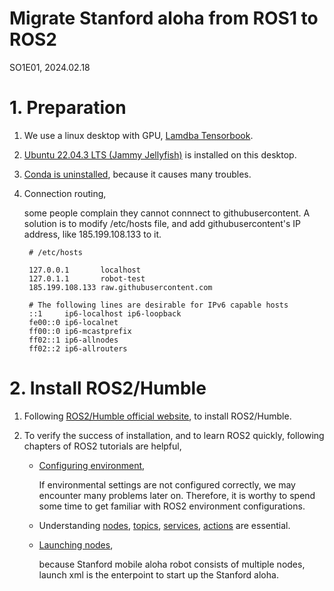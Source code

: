 # Migrate Stanford aloha from ROS1 to ROS2
SO1E01, 2024.02.18

# 1. Preparation

1. We use a linux desktop with GPU, [Lamdba Tensorbook](https://lambdalabs.com/deep-learning/laptops/tensorbook/specs).

2. [Ubuntu 22.04.3 LTS (Jammy Jellyfish)](https://releases.ubuntu.com/jammy/) is installed on this desktop. 

3. [Conda is uninstalled](https://docs.anaconda.com/free/anaconda/install/uninstall/), because it causes many troubles. 

4. Connection routing, 
   
   some people complain they cannot connnect to githubusercontent. A solution is to modify /etc/hosts file, and add githubusercontent's IP address, like 185.199.108.133 to it. 
   ~~~
    # /etc/hosts

    127.0.0.1       localhost
    127.0.1.1       robot-test
    185.199.108.133 raw.githubusercontent.com

    # The following lines are desirable for IPv6 capable hosts
    ::1     ip6-localhost ip6-loopback
    fe00::0 ip6-localnet
    ff00::0 ip6-mcastprefix
    ff02::1 ip6-allnodes
    ff02::2 ip6-allrouters
   ~~~



# 2. Install ROS2/Humble

1. Following [ROS2/Humble official website](https://docs.ros.org/en/humble/Installation/Ubuntu-Install-Debians.html), to install ROS2/Humble.

2. To verify the success of installation, and to learn ROS2 quickly, following chapters of ROS2 tutorials are helpful, 

    * [Configuring environment](https://docs.ros.org/en/humble/Tutorials/Beginner-CLI-Tools/Configuring-ROS2-Environment.html#configuring-environment), 
  
        If environmental settings are not configured correctly, we may encounter many problems later on. Therefore, it is worthy to spend some time to get familiar with ROS2 environment configurations.  

    * Understanding [nodes](https://docs.ros.org/en/humble/Tutorials/Beginner-CLI-Tools/Understanding-ROS2-Nodes/Understanding-ROS2-Nodes.html), [topics](https://docs.ros.org/en/humble/Tutorials/Beginner-CLI-Tools/Understanding-ROS2-Topics/Understanding-ROS2-Topics.html), [services](https://docs.ros.org/en/humble/Tutorials/Beginner-CLI-Tools/Understanding-ROS2-Services/Understanding-ROS2-Services.html), [actions](https://docs.ros.org/en/humble/Tutorials/Beginner-CLI-Tools/Understanding-ROS2-Actions/Understanding-ROS2-Actions.html) are essential.

    * [Launching nodes](https://docs.ros.org/en/humble/Tutorials/Beginner-CLI-Tools/Launching-Multiple-Nodes/Launching-Multiple-Nodes.html), 
  
  
        because Stanford mobile aloha robot consists of multiple nodes, launch xml is the enterpoint to start up the Stanford aloha.

      
